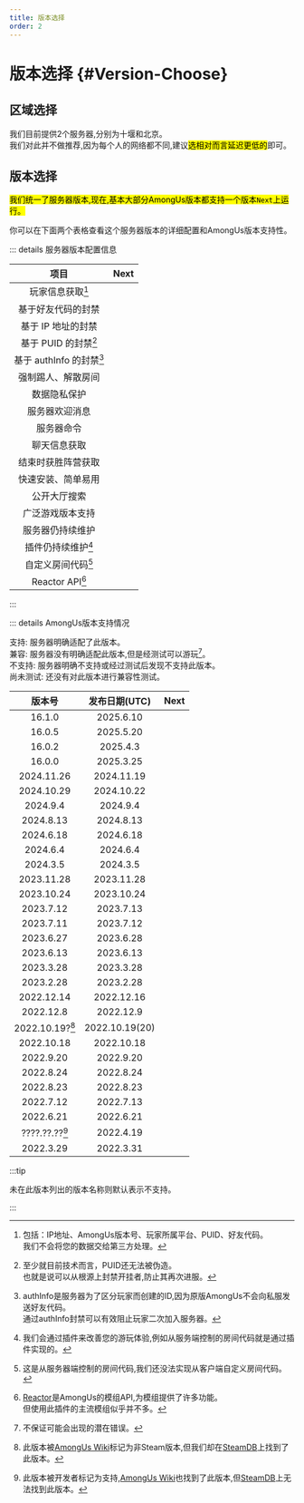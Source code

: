 ```yaml
---
title: 版本选择
order: 2
---
```

# 版本选择 {#Version-Choose}

## 区域选择

我们目前提供2个服务器,分别为十堰和北京。\
我们对此并不做推荐,因为每个人的网络都不同,建议<mark>选相对而言延迟更低的</mark>即可。

## 版本选择

<mark>我们统一了服务器版本,现在,基本大部分AmongUs版本都支持一个版本`Next`上运行。</mark>

你可以在下面两个表格查看这个服务器版本的详细配置和AmongUs版本支持性。

::: details 服务器版本配置信息

|           项目           |                     Next                     |
| :----------------------: | :------------------------------------------: |
|     玩家信息获取[^1]     |       <Badge type="tip" text="完整" />       |
|    基于好友代码的封禁    |    <Badge type="danger" text="不支持" />     |
|    基于 IP 地址的封禁    | <Badge type="warning" text="依赖于服务器" /> |
|   基于 PUID 的封禁[^2]   |    <Badge type="danger" text="不支持" />     |
| 基于 authInfo 的封禁[^3] |    <Badge type="danger" text="不支持" />     |
|    强制踢人、解散房间    |       <Badge type="tip" text="支持" />       |
|       数据隐私保护       |       <Badge type="tip" text="必备" />       |
|      服务器欢迎消息      |       <Badge type="tip" text="支持" />       |
|        服务器命令        |       <Badge type="tip" text="支持" />       |
|       聊天信息获取       |       <Badge type="tip" text="支持" />       |
|    结束时获胜阵营获取    |       <Badge type="tip" text="支持" />       |
|    快速安装、简单易用    |        <Badge type="tip" text="是" />        |
|       公开大厅搜索       |       <Badge type="tip" text="支持" />       |
|     广泛游戏版本支持     |        <Badge type="tip" text="是" />        |
|     服务器仍持续维护     |      <Badge type="tip" text="维护中" />      |
|    插件仍持续维护[^4]    |      <Badge type="tip" text="维护中" />      |
|    自定义房间代码[^5]    |       <Badge type="tip" text="支持" />       |
|     Reactor API[^6]      |       <Badge type="tip" text="支持" />       |

:::

::: details AmongUs版本支持情况

支持: 服务器明确适配了此版本。\
兼容: 服务器没有明确适配此版本,但是经测试可以游玩[^7]。\
不支持: 服务器明确不支持或经过测试后发现不支持此版本。\
尚未测试: 还没有对此版本进行兼容性测试。

|   版本号   |  发布日期(UTC)  |                 Next                  |
| :--------: | :--------: | :-----------------------------------: |
|   16.1.0   | 2025.6.10  | <Badge type="warning" text="兼容" />  |
|   16.0.5   | 2025.5.20  |   <Badge type="tip" text="支持" />    |
|   16.0.2   |  2025.4.3  | <Badge type="info" text="尚未测试" /> |
|   16.0.0   | 2025.3.25  |   <Badge type="tip" text="支持" />    |
| 2024.11.26 | 2024.11.19 | <Badge type="info" text="尚未测试" /> |
| 2024.10.29 | 2024.10.22 |   <Badge type="tip" text="支持" />    |
|  2024.9.4  |  2024.9.4  |   <Badge type="tip" text="支持" />    |
| 2024.8.13  | 2024.8.13  |   <Badge type="tip" text="支持" />    |
| 2024.6.18  | 2024.6.18  |   <Badge type="tip" text="支持" />    |
|  2024.6.4  |  2024.6.4  |   <Badge type="tip" text="支持" />    |
|  2024.3.5  |  2024.3.5  |   <Badge type="tip" text="支持" />    |
| 2023.11.28 | 2023.11.28 |   <Badge type="tip" text="支持" />    |
| 2023.10.24 | 2023.10.24 |   <Badge type="tip" text="支持" />    |
| 2023.7.12 | 2023.7.13 | <Badge type="info" text="尚未测试" /> |
| 2023.7.11 | 2023.7.12 |   <Badge type="tip" text="支持" />    |
| 2023.6.27 | 2023.6.28 | <Badge type="info" text="尚未测试" /> |
| 2023.6.13 | 2023.6.13 |   <Badge type="tip" text="支持" />    |
| 2023.3.28 | 2023.3.28 |   <Badge type="tip" text="支持" />    |
| 2023.2.28 | 2023.2.28 |   <Badge type="tip" text="支持" />    |
| 2022.12.14 | 2022.12.16 |   <Badge type="tip" text="支持" />    |
| 2022.12.8 | 2022.12.9 |   <Badge type="tip" text="支持" />    |
| 2022.10.19?[^8] | 2022.10.19(20) |   <Badge type="info" text="无效版本" />    |
| 2022.10.18 | 2022.10.18 |   <Badge type="tip" text="支持" />    |
| 2022.9.20 | 2022.9.20 |   <Badge type="info" text="尚未测试" />    |
| 2022.8.24 | 2022.8.24 |   <Badge type="info" text="尚未测试" />    |
| 2022.8.23 | 2022.8.23 |   <Badge type="tip" text="支持" />    |
| 2022.7.12 | 2022.7.13 |   <Badge type="tip" text="支持" />    |
| 2022.6.21 | 2022.6.21 |   <Badge type="tip" text="支持" />    |
| ????.??.??[^9] | 2022.4.19 |   <Badge type="tip" text="支持" />    |
| 2022.3.29 | 2022.3.31 |   <Badge type="tip" text="支持" />    |

:::tip

未在此版本列出的版本名称则默认表示不支持。

:::

[^1]: 包括：IP地址、AmongUs版本号、玩家所属平台、PUID、好友代码。<br>我们不会将您的数据交给第三方处理。
[^2]: 至少就目前技术而言，PUID还无法被伪造。<br>也就是说可以从根源上封禁开挂者,防止其再次进服。
[^3]: authInfo是服务器为了区分玩家而创建的ID,因为原版AmongUs不会向私服发送好友代码。<br>通过authInfo封禁可以有效阻止玩家二次加入服务器。
[^4]: 我们会通过插件来改善您的游玩体验,例如从服务端控制的房间代码就是通过插件实现的。
[^5]: 这是从服务器端控制的房间代码,我们还没法实现从客户端自定义房间代码。
[^6]: [Reactor](https://github.com/NuclearPowered/Reactor)是AmongUs的模组API,为模组提供了许多功能。<br>但使用此插件的主流模组似乎并不多。
[^7]: 不保证可能会出现的潜在错误。
[^8]: 此版本被[AmongUs Wiki](https://among-us.fandom.com/wiki/Among_Us/Version_history)标记为非Steam版本,但我们却在[SteamDB](https://steamdb.info/depot/945361/manifests/)上找到了此版本。
[^9]: 此版本被开发者标记为支持,[AmongUs Wiki](https://among-us.fandom.com/wiki/Among_Us/Version_history)也找到了此版本,但[SteamDB](https://steamdb.info/depot/945361/manifests/)上无法找到此版本。